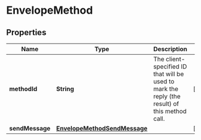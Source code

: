 
# EnvelopeMethod

## Properties
Name | Type | Description | Notes
------------ | ------------- | ------------- | -------------
**methodId** | **String** | The client-specified ID that will be used to mark the reply (the result) of this method call.  |  [optional]
**sendMessage** | [**EnvelopeMethodSendMessage**](EnvelopeMethodSendMessage.md) |  |  [optional]



